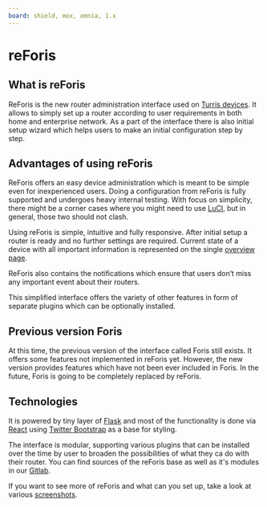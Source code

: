 ```yaml
---
board: shield, mox, omnia, 1.x
---
```

# reForis

## What is reForis

ReForis is the new router administration interface used on [Turris devices](../models.md). It allows to simply set up a router according to user requirements in both home and enterprise network. As a part of the interface there is also initial setup wizard which helps users to make an initial configuration step by step.

## Advantages of using reForis

ReForis offers an easy device administration which is meant to be simple even for inexperienced users. Doing a configuration from reForis is fully supported and undergoes heavy internal testing. With focus on simplicity, there might be a corner cases where you might need to use [LuCI](../luci/luci.md), but in general, those two should not clash.

Using reForis is simple, intuitive and fully responsive. After initial setup a router is ready and no further settings are required. Current state of a device with all important information is represented on the single [overview page](screenshots/reforis.md#router-overview).

ReForis also contains the notifications which ensure that users don’t miss any important event about their routers.

This simplified interface offers the variety of other features in form of separate plugins which can be optionally installed.

## Previous version Foris

At this time, the previous version of the interface called Foris still exists. It offers some features not implemented in reForis yet. However, the new version provides features which have not been ever included in Foris. In the future, Foris is going to be completely replaced by reForis.

## Technologies

It is powered by tiny layer of [Flask](https://palletsprojects.com/p/flask/)
and most of the functionality is done via [React](https://reactjs.org/) using
[Twitter Bootstrap](https://getbootstrap.com/) as a base for styling.

The interface is modular, supporting various plugins that can be installed over
the time by user to broaden the possibilities of what they ca do with their
router. You can find sources of the reForis base as well as it's modules in our
[Gitlab](https://gitlab.nic.cz/turris/reforis).

If you want to see more of reForis and what can you set up, take a look at
various [screenshots](screenshots/reforis.md).
